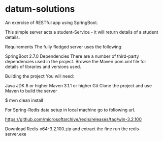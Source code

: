 # datum-solutions

An exercise of  RESTful app using SpringBoot.

This simple server acts a student-Service - it will return details of a student details.

Requirements
The fully fledged server uses the following:

SpringBoot 2.7.0
Dependencies
There are a number of third-party dependencies used in the project. 
Browse the Maven pom.xml file for details of libraries and versions used.

Building the project
You will need:

Java JDK 8 or higher
Maven 3.1.1 or higher
Git
Clone the project and use Maven to build the server

$ mvn clean install

For Spring-Redis data setup in local machine go to following  url.

https://github.com/microsoftarchive/redis/releases/tag/win-3.2.100

Download Redis-x64-3.2.100.zip and extract the fine run the redis-server.exe
